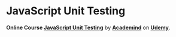 # JavaScript Unit Testing

**Online Course [JavaScript Unit Testing](https://www.udemy.com/course/javascript-unit-testing-the-practical-guide/)** by **[Academind](https://www.udemy.com/user/academind/)** on **[Udemy](https://www.udemy.com/)**.

